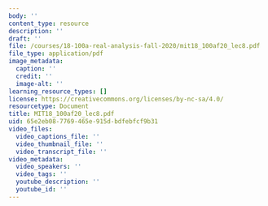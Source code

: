 ```yaml
---
body: ''
content_type: resource
description: ''
draft: ''
file: /courses/18-100a-real-analysis-fall-2020/mit18_100af20_lec8.pdf
file_type: application/pdf
image_metadata:
  caption: ''
  credit: ''
  image-alt: ''
learning_resource_types: []
license: https://creativecommons.org/licenses/by-nc-sa/4.0/
resourcetype: Document
title: MIT18_100af20_lec8.pdf
uid: 65e2eb08-7769-465e-915d-bdfebfcf9b31
video_files:
  video_captions_file: ''
  video_thumbnail_file: ''
  video_transcript_file: ''
video_metadata:
  video_speakers: ''
  video_tags: ''
  youtube_description: ''
  youtube_id: ''
---
```

